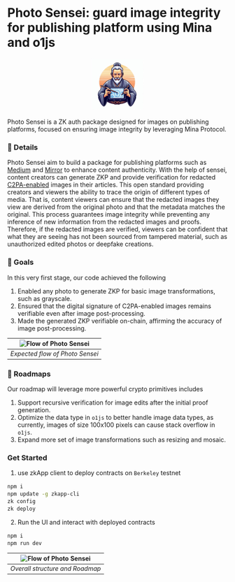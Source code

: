 # Photo Sensei: guard image integrity for publishing platform using Mina and o1js

<div align="center">
  <a href="https://github.com/moven0831/Photo-Sensei/tree/main/">
    <img src="contracts/src/assets/sensei.jpg" alt="Photo-Sensei" width="120" height="120">
  </a>
</div>

Photo Sensei is a ZK auth package designed for images on publishing platforms, focused on ensuring image integrity by leveraging Mina Protocol.


### :pencil: Details
Photo Sensei aim to build a package for publishing platforms such as [Medium](https://medium.com/) and [Mirror](https://mirror.xyz/) to enhance content authenticity. With the help of sensei, content creators can generate ZKP and provide verification for redacted [C2PA-enabled](https://c2pa.org/) images in their articles. This open standard providing creators and viewers the ability to trace the origin of different types of media. That is, content viewers can ensure that the redacted images they view are derived from the original photo and that the metadata matches the original. This process guarantees image integrity while preventing any inference of new information from the redacted images and proofs. Therefore, if the redacted images are verified, viewers can be confident that what they are seeing has not been sourced from tampered material, such as unauthorized edited photos or deepfake creations.

### :star2: Goals
In this very first stage, our code achieved the following
1. Enabled any photo to generate ZKP for basic image transformations, such as grayscale.
2. Ensured that the digital signature of C2PA-enabled images remains verifiable even after image post-processing.
3. Made the generated ZKP verifiable on-chain, affirming the accuracy of image post-processing.

| ![Flow of Photo Sensei](https://github.com/moven0831/Photo-Sensei/assets/60170228/0c41d907-91c0-4258-b92a-7a8f6006767e) | 
|:--:| 
| *Expected flow of Photo Sensei* |

### :rocket: Roadmaps
Our roadmap will leverage more powerful crypto primitives includes
1. Support recursive verification for image edits after the initial proof generation.
2. Optimize the data type in `o1js` to better handle image data types, as currently, images of size 100x100 pixels can cause stack overflow in `o1js`.
3. Expand more set of image transformations such as resizing and mosaic.


### Get Started
1. use zkApp client to deploy contracts on `Berkeley` testnet
```sh
npm i
npm update -g zkapp-cli
zk config
zk deploy
```

2. Run the UI and interact with deployed contracts
```sh
npm i
npm run dev
```

| ![Flow of Photo Sensei](https://github.com/moven0831/Photo-Sensei/assets/60170228/8b2cc542-1e04-458c-92d6-e8ed483fc538) | 
|:--:| 
| *Overall structure and Roadmap* |
